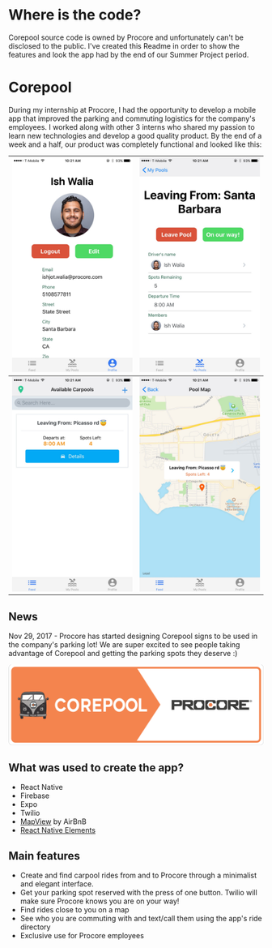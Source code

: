 # Where is the code?
Corepool source code is owned by Procore and unfortunately can't be disclosed to the public. I've created this Readme in order to show the features and look the app had by the end of our Summer Project period.
# Corepool
During my internship at Procore, I had the opportunity to develop a mobile app that improved the parking and commuting logistics for the company's employees. I worked along with other 3 interns who shared my passion to learn new technologies and develop a good quality product. By the end of a week and a half, our product was completely functional and looked like this:


<img src="https://github.com/josuemy/Corepool/blob/master/Screenshots/profile.jpg" width="250"> | <img src="https://github.com/josuemy/Corepool/blob/master/Screenshots/pool_detail.jpg" width="250">
:-------------------------:|:-------------------------:
 <img src="https://github.com/josuemy/Corepool/blob/master/Screenshots/pool_feed.jpg" width="250"> |  <img src="https://github.com/josuemy/Corepool/blob/master/Screenshots/pool_map.jpg" width="250">

## News
Nov 29, 2017 - Procore has started designing Corepool signs to be used in the company's parking lot! We are super excited to see people taking advantage of Corepool and getting the parking spots they deserve :)

<img src="https://github.com/josuemy/Corepool/blob/master/Screenshots/corepool_plate.png">

## What was used to create the app?
* React Native
* Firebase
* Expo
* Twilio
* [MapView](https://github.com/airbnb/react-native-maps) by AirBnB
* [React Native Elements](https://github.com/react-native-training/react-native-elements)

## Main features
* Create and find carpool rides from and to Procore through a minimalist and elegant interface.
* Get your parking spot reserved with the press of one button. Twilio will make sure Procore knows you are on your way!
* Find rides close to you on a map
* See who you are commuting with and text/call them using the app's ride directory
* Exclusive use for Procore employees
